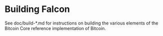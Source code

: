 Building Falcon
================

See doc/build-*.md for instructions on building the various
elements of the Bitcoin Core reference implementation of Bitcoin.
